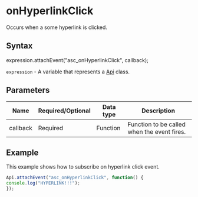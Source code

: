 # onHyperlinkClick

Occurs when a some hyperlink is clicked.

## Syntax

expression.attachEvent("asc_onHyperlinkClick", callback);

`expression` - A variable that represents a [Api](../Api.md) class.

## Parameters

| **Name** | **Required/Optional** | **Data type** | **Description** |
| ------------- | ------------- | ------------- | ------------- |
| callback | Required | Function | Function to be called when the event fires. |

## Example

This example shows how to subscribe on hyperlink click event.

```javascript
Api.attachEvent("asc_onHyperlinkClick", function() {
console.log("HYPERLINK!!!");
});
```